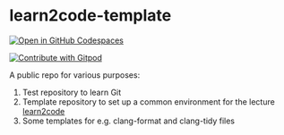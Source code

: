 # learn2code-template


[![Open in GitHub Codespaces](https://github.com/codespaces/badge.svg)](https://github.com/codespaces/new?hide_repo_select=true&ref=main&repo=559622217&machine=basicLinux32gb&location=WestEurope)

<a href="https://gitpod.io/#git@github.com:BenniWi/learn2code-template.git">
  <img
    src="https://img.shields.io/badge/Contribute%20with-Gitpod-908a85?logo=gitpod"
    alt="Contribute with Gitpod"
  />
</a>

A public repo for various purposes:
1. Test repository to learn Git
2. Template repository to set up a common environment for the lecture [learn2code](https://github.com/BenniWi/learn2code)
3. Some templates for e.g. clang-format and clang-tidy files